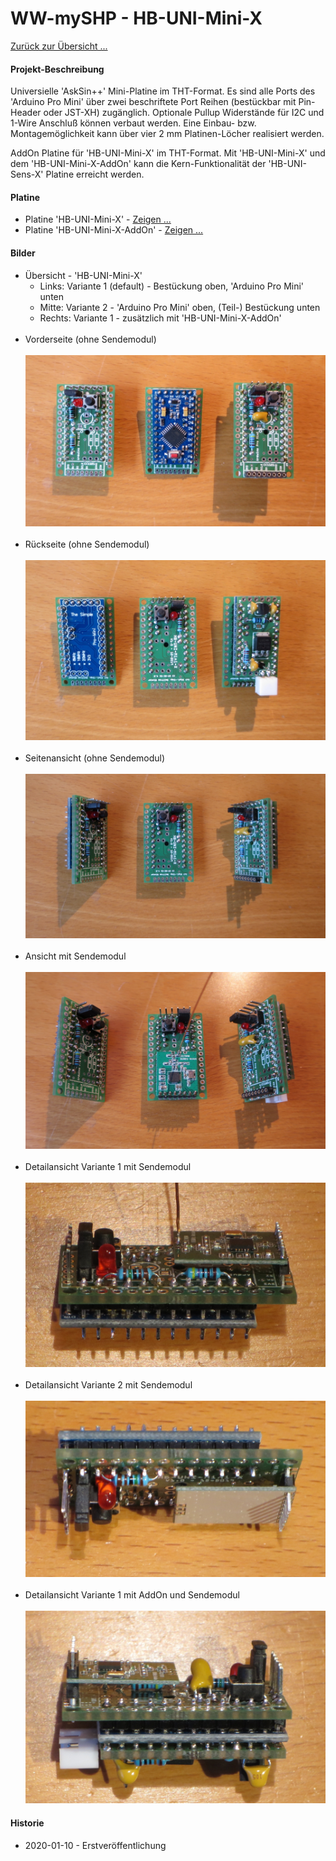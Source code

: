 # WW-mySHP - HB-UNI-Mini-X

[Zurück zur Übersicht ...](../README.md)

#### Projekt-Beschreibung

Universielle 'AskSin++' Mini-Platine im THT-Format. Es sind alle Ports des 'Arduino Pro Mini' über zwei beschriftete Port Reihen (bestückbar mit Pin-Header oder JST-XH) zugänglich. Optionale Pullup Widerstände für I2C und 1-Wire Anschluß können verbaut werden. Eine Einbau- bzw. Montagemöglichkeit kann über vier 2 mm Platinen-Löcher realisiert werden.

AddOn Platine für 'HB-UNI-Mini-X' im THT-Format. Mit 'HB-UNI-Mini-X' und dem 'HB-UNI-Mini-X-AddOn' kann die Kern-Funktionalität der 'HB-UNI-Sens-X' Platine erreicht werden.

#### Platine
- Platine 'HB-UNI-Mini-X' - [Zeigen ...](https://github.com/wolwin/WW-myPCB/blob/master/PCB_HB-UNI-Mini-X/README.md)
- Platine 'HB-UNI-Mini-X-AddOn' - [Zeigen ...](https://github.com/wolwin/WW-myPCB/blob/master/PCB_HB-UNI-Mini-X-AddOn/README.md)

#### Bilder
- Übersicht - 'HB-UNI-Mini-X'
  - Links: Variante 1 (default) - Bestückung oben, 'Arduino Pro Mini' unten
  - Mitte: Variante 2 - 'Arduino Pro Mini' oben, (Teil-) Bestückung unten
  - Rechts: Variante 1 - zusätzlich mit 'HB-UNI-Mini-X-AddOn'
<br><br>
- Vorderseite (ohne Sendemodul)
<br><br>
![WW-mySHP - HB-UNI-Mini-X](./img/SHP_HB-UNI-Mini-X_01.jpg "HB-UNI-Mini-X")
<br><br>
- Rückseite (ohne Sendemodul)
<br><br>
![WW-mySHP - HB-UNI-Mini-X](./img/SHP_HB-UNI-Mini-X_02.jpg "HB-UNI-Mini-X")
<br><br>
- Seitenansicht (ohne Sendemodul)
<br><br>
![WW-mySHP - HB-UNI-Mini-X](./img/SHP_HB-UNI-Mini-X_03.jpg "HB-UNI-Mini-X")
<br><br>
- Ansicht mit Sendemodul
<br><br>
![WW-mySHP - HB-UNI-Mini-X](./img/SHP_HB-UNI-Mini-X_04.jpg "HB-UNI-Mini-X")
<br><br>
- Detailansicht Variante 1 mit Sendemodul
<br><br>
![WW-mySHP - HB-UNI-Mini-X](./img/SHP_HB-UNI-Mini-X_06.jpg "HB-UNI-Mini-X")
<br><br>
- Detailansicht Variante 2 mit Sendemodul
<br><br>
![WW-mySHP - HB-UNI-Mini-X](./img/SHP_HB-UNI-Mini-X_08.jpg "HB-UNI-Mini-X")
<br><br>
- Detailansicht Variante 1 mit AddOn und Sendemodul
<br><br>
![WW-mySHP - HB-UNI-Mini-X](./img/SHP_HB-UNI-Mini-X_10.jpg "HB-UNI-Mini-X")




#### Historie
- 2020-01-10 - Erstveröffentlichung
